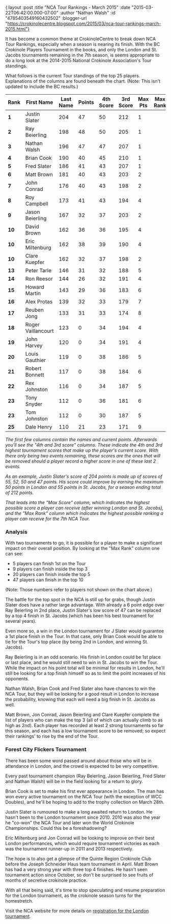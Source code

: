 {:layout :post
 :title "NCA Tour Rankings - March 2015"
 :date "2015-03-22T06:42:00.000-07:00"
 :author "Nathan Walsh"
 :id "4785403549160432502"
 :blogger-url "https://crokinolecentre.blogspot.com/2015/03/nca-tour-rankings-march-2015.html"}

It has become a common theme at CrokinoleCentre to break down NCA Tour Rankings, especially when a season is nearing its finish. With the BC Crokinole Players Tournament in the books, and only the London and St. Jacobs tournaments remaining in the 7th season, is seems appropriate to do a long look at the 2014-2015 National Crokinole Association's Tour standings.

What follows is the current Tour standings of the top 25 players. Explanations of the columns are found beneath the chart. (Note: This isn't updated to include the BC results.)

<table>
	<thead>
		<tr>
			<th>Rank</th>
			<th>First Name</th>
			<th>Last Name</th>
			<th>Points</th>
			<th>4th Score</th>
			<th>3rd Score</th>
			<th>Max Pts</th>
			<th>Max Rank</th>
		</tr>
	</thead>
	<tbody>
		<tr>
			<td><strong>1</strong></td>
			<td>Justin Slater</td>
			<td>204</td>
			<td>47</td>
			<td>50</td>
			<td>212</td>
			<td>1</td>
		</tr>
		<tr>
			<td><strong>2</strong></td>
			<td>Ray Beierling</td>
			<td>198</td>
			<td>48</td>
			<td>50</td>
			<td>205</td>
			<td>1</td>
		</tr>
		<tr>
			<td><strong>3</strong></td>
			<td>Nathan Walsh</td>
			<td>196</td>
			<td>47</td>
			<td>47</td>
			<td>207</td>
			<td>1</td>
		</tr>
		<tr>
			<td><strong>4</strong></td>
			<td>Brian Cook</td>
			<td>190</td>
			<td>40</td>
			<td>45</td>
			<td>210</td>
			<td>1</td>
		</tr>
		<tr>
			<td><strong>5</strong></td>
			<td>Fred Slater</td>
			<td>186</td>
			<td>41</td>
			<td>43</td>
			<td>207</td>
			<td>1</td>
		</tr>
		<tr>
			<td><strong>6</strong></td>
			<td>Matt Brown</td>
			<td>181</td>
			<td>40</td>
			<td>43</td>
			<td>203</td>
			<td>2</td>
		</tr>
		<tr>
			<td><strong>7</strong></td>
			<td>John Conrad</td>
			<td>176</td>
			<td>40</td>
			<td>43</td>
			<td>198</td>
			<td>2</td>
		</tr>
		<tr>
			<td><strong>8</strong></td>
			<td>Roy Campbell</td>
			<td>173</td>
			<td>41</td>
			<td>43</td>
			<td>194</td>
			<td>4</td>
		</tr>
		<tr>
			<td><strong>9</strong></td>
			<td>Jason Beierling</td>
			<td>167</td>
			<td>32</td>
			<td>37</td>
			<td>203</td>
			<td>2</td>
		</tr>
		<tr>
			<td><strong>10</strong></td>
			<td>David Brown</td>
			<td>162</td>
			<td>36</td>
			<td>36</td>
			<td>195</td>
			<td>4</td>
		</tr>
		<tr>
			<td><strong>10</strong></td>
			<td>Eric Miltenburg</td>
			<td>162</td>
			<td>38</td>
			<td>39</td>
			<td>190</td>
			<td>4</td>
		</tr>
		<tr>
			<td><strong>10</strong></td>
			<td>Clare Kuepfer</td>
			<td>162</td>
			<td>32</td>
			<td>37</td>
			<td>198</td>
			<td>2</td>
		</tr>
		<tr>
			<td><strong>13</strong></td>
			<td>Peter Tarle</td>
			<td>146</td>
			<td>31</td>
			<td>32</td>
			<td>188</td>
			<td>5</td>
		</tr>
		<tr>
			<td><strong>14</strong></td>
			<td>Ron Reesor</td>
			<td>144</td>
			<td>26</td>
			<td>32</td>
			<td>191</td>
			<td>4</td>
		</tr>
		<tr>
			<td><strong>15</strong></td>
			<td>Howard Martin</td>
			<td>143</td>
			<td>29</td>
			<td>36</td>
			<td>183</td>
			<td>6</td>
		</tr>
		<tr>
			<td><strong>16</strong></td>
			<td>Alex Protas</td>
			<td>139</td>
			<td>32</td>
			<td>33</td>
			<td>179</td>
			<td>7</td>
		</tr>
		<tr>
			<td><strong>17</strong></td>
			<td>Reuben Jong</td>
			<td>133</td>
			<td>31</td>
			<td>33</td>
			<td>174</td>
			<td>8</td>
		</tr>
		<tr>
			<td><strong>18</strong></td>
			<td>Roger Vaillancourt</td>
			<td>123</td>
			<td>0</td>
			<td>34</td>
			<td>194</td>
			<td>4</td>
		</tr>
		<tr>
			<td><strong>19</strong></td>
			<td>John Harvey</td>
			<td>120</td>
			<td>0</td>
			<td>34</td>
			<td>191</td>
			<td>4</td>
		</tr>
		<tr>
			<td><strong>20</strong></td>
			<td>Louis Gauthier</td>
			<td>119</td>
			<td>0</td>
			<td>38</td>
			<td>186</td>
			<td>5</td>
		</tr>
		<tr>
			<td><strong>21</strong></td>
			<td>Robert Bonnett</td>
			<td>117</td>
			<td>0</td>
			<td>38</td>
			<td>184</td>
			<td>6</td>
		</tr>
		<tr>
			<td><strong>22</strong></td>
			<td>Rex Johnston</td>
			<td>116</td>
			<td>0</td>
			<td>34</td>
			<td>187</td>
			<td>5</td>
		</tr>
		<tr>
			<td><strong>23</strong></td>
			<td>Tony Snyder</td>
			<td>112</td>
			<td>0</td>
			<td>36</td>
			<td>181</td>
			<td>6</td>
		</tr>
		<tr>
			<td><strong>23</strong></td>
			<td>Tom Johnston</td>
			<td>112</td>
			<td>0</td>
			<td>30</td>
			<td>187</td>
			<td>5</td>
		</tr>
		<tr>
			<td><strong>25</strong></td>
			<td>Dale Henry</td>
			<td>110</td>
			<td>21</td>
			<td>23</td>
			<td>171</td>
			<td>9</td>
		</tr>
	</tbody>
</table>

*The first few columns contain the names and current points. Afterwards you'll see the "4th and 3rd score" columns. These indicate the 4th and 3rd highest tournament scores that make up the player's current score. With there only being two events remaining, these scores are the ones that will be removed should a player record a higher score in one of these last 2 events.*

*As an example, Justin Slater's score of 204 points is made up of scores of 55, 52, 50 and 47 points. His score could improve by earning the maximum 50 points in London and 55 points in St. Jacobs, for a season ending total of 212 points.*

*That leads into the "Max Score" column, which indicates the highest possible score a player can receive (after winning London and St. Jacobs), and the "Max Rank" column which indicates the highest possible ranking a player can receive for the 7th NCA Tour.*

### Analysis

With two tournaments to go, it is possible for a player to make a significant impact on their overall position. By looking at the "Max Rank" column one can see:

- 5 players can finish 1st on the Tour
- 9 players can finish inside the top 3
- 20 players can finish inside the top 5
- 47 players can finish in the top 10

(Note: Those numbers refer to players not shown on the chart above.)

The battle for the top spot in the NCA is still up for grabs, though Justin Slater does have a rather large advantage. With already a 6 point edge over Ray Beierling in 2nd place, Justin Slater's low score of 47 can be replaced by a top 4 finish in St. Jacobs (which has been his best tournament for several years).

Even more so, a win in the London tournament for J Slater would guarantee a 1st place finish in the Tour. In that case, only Brian Cook would be able to tie for the Tour's top place (by being 2nd in London, and winning St. Jacobs).

Ray Beierling is in an odd scenario. His finish in London could be 1st place or last place, and he would still need to win in St. Jacobs to win the Tour. While the impact on his point total will be minimal for results in London, he'll still be looking for a top finish himself so as to limit the point increases of his opponents.

Nathan Walsh, Brian Cook and Fred Slater also have chances to win the NCA Tour, but they will be looking for a good result in London to increase the probability, knowing that each will need a big finish in St. Jacobs as well.

Matt Brown, Jon Conrad, Jason Beierling and Clare Kuepfer complete the list of players who can make the top 3 (all of which can actually climb to as high as 2nd). Each player has recorded at least 2 strong tournaments so far this season, and each has a low tournament score to be removed; so expect their rankings' to rise by the end of the Tour.

### Forest City Flickers Tournament

There has been some word passed around about those who will be in attendance in London, and the crowd is expected to be very competitive.

Every past tournament champion (Ray Beierling, Jason Beierling, Fred Slater and Nathan Walsh) will be in the field looking for a return to glory.

Brian Cook is set to make his first ever appearance in London. The man has won every active tournament on the NCA Tour (with the exception of WCC Doubles), and he'll be hoping to add to the trophy collection on March 28th.

Justin Slater is rumoured to make a long awaited return to London. He hasn't been to the London tournament since 2010. 2010 was also the year he "co-won" the NCA Tour and later won the World Crokinole Championships. Could this be a foreshadowing?

Eric Miltenburg and Jon Conrad will be looking to improve on their best London performances, which would require tournament victories as each was the tournament runner-up in 2011 and 2013 respectively.

The hope is to also get a glimpse of the Quinte Region Crokinole Club before the Joseph Schneider Haus team tournament in April. Matt Brown has had a very strong year with three top 4 finishes. He hasn't seen tournament action since October, so don't be surprised to see fruits of months of secretive crokinole practice.

With all that being said, it's time to stop speculating and resume preparation for the London tournament, as the crokinole season turns for the homestretch.

Visit the NCA website for more details on [registration for the London tournament](http://www.nationalcrokinoleassociation.com/tournaments.php).
